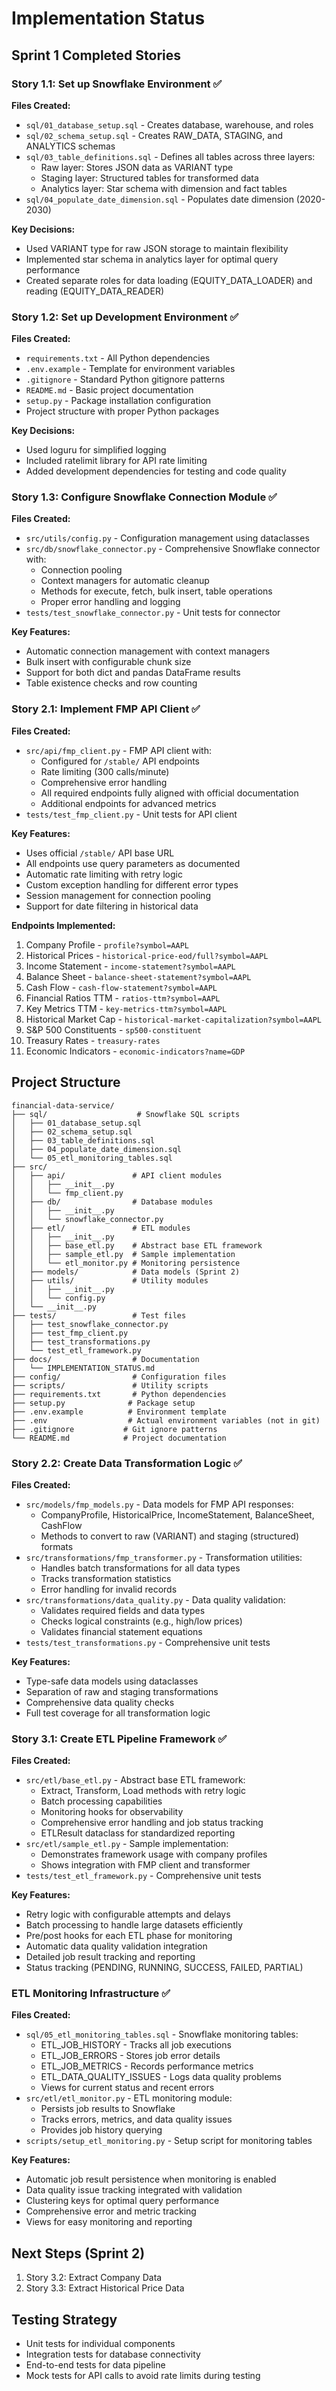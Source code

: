 # Implementation Status

## Sprint 1 Completed Stories

### Story 1.1: Set up Snowflake Environment ✅
**Files Created:**
- `sql/01_database_setup.sql` - Creates database, warehouse, and roles
- `sql/02_schema_setup.sql` - Creates RAW_DATA, STAGING, and ANALYTICS schemas
- `sql/03_table_definitions.sql` - Defines all tables across three layers:
  - Raw layer: Stores JSON data as VARIANT type
  - Staging layer: Structured tables for transformed data
  - Analytics layer: Star schema with dimension and fact tables
- `sql/04_populate_date_dimension.sql` - Populates date dimension (2020-2030)

**Key Decisions:**
- Used VARIANT type for raw JSON storage to maintain flexibility
- Implemented star schema in analytics layer for optimal query performance
- Created separate roles for data loading (EQUITY_DATA_LOADER) and reading (EQUITY_DATA_READER)

### Story 1.2: Set up Development Environment ✅
**Files Created:**
- `requirements.txt` - All Python dependencies
- `.env.example` - Template for environment variables
- `.gitignore` - Standard Python gitignore patterns
- `README.md` - Basic project documentation
- `setup.py` - Package installation configuration
- Project structure with proper Python packages

**Key Decisions:**
- Used loguru for simplified logging
- Included ratelimit library for API rate limiting
- Added development dependencies for testing and code quality

### Story 1.3: Configure Snowflake Connection Module ✅
**Files Created:**
- `src/utils/config.py` - Configuration management using dataclasses
- `src/db/snowflake_connector.py` - Comprehensive Snowflake connector with:
  - Connection pooling
  - Context managers for automatic cleanup
  - Methods for execute, fetch, bulk insert, table operations
  - Proper error handling and logging
- `tests/test_snowflake_connector.py` - Unit tests for connector

**Key Features:**
- Automatic connection management with context managers
- Bulk insert with configurable chunk size
- Support for both dict and pandas DataFrame results
- Table existence checks and row counting

### Story 2.1: Implement FMP API Client ✅
**Files Created:**
- `src/api/fmp_client.py` - FMP API client with:
  - Configured for `/stable/` API endpoints
  - Rate limiting (300 calls/minute)
  - Comprehensive error handling
  - All required endpoints fully aligned with official documentation
  - Additional endpoints for advanced metrics
- `tests/test_fmp_client.py` - Unit tests for API client

**Key Features:**
- Uses official `/stable/` API base URL
- All endpoints use query parameters as documented
- Automatic rate limiting with retry logic
- Custom exception handling for different error types
- Session management for connection pooling
- Support for date filtering in historical data

**Endpoints Implemented:**
1. Company Profile - `profile?symbol=AAPL`
2. Historical Prices - `historical-price-eod/full?symbol=AAPL`
3. Income Statement - `income-statement?symbol=AAPL`
4. Balance Sheet - `balance-sheet-statement?symbol=AAPL`
5. Cash Flow - `cash-flow-statement?symbol=AAPL`
6. Financial Ratios TTM - `ratios-ttm?symbol=AAPL`
7. Key Metrics TTM - `key-metrics-ttm?symbol=AAPL`
8. Historical Market Cap - `historical-market-capitalization?symbol=AAPL`
9. S&P 500 Constituents - `sp500-constituent`
10. Treasury Rates - `treasury-rates`
11. Economic Indicators - `economic-indicators?name=GDP`

## Project Structure
```
financial-data-service/
├── sql/                    # Snowflake SQL scripts
│   ├── 01_database_setup.sql
│   ├── 02_schema_setup.sql
│   ├── 03_table_definitions.sql
│   ├── 04_populate_date_dimension.sql
│   └── 05_etl_monitoring_tables.sql
├── src/
│   ├── api/               # API client modules
│   │   ├── __init__.py
│   │   └── fmp_client.py
│   ├── db/                # Database modules
│   │   ├── __init__.py
│   │   └── snowflake_connector.py
│   ├── etl/               # ETL modules
│   │   ├── __init__.py
│   │   ├── base_etl.py    # Abstract base ETL framework
│   │   ├── sample_etl.py  # Sample implementation
│   │   └── etl_monitor.py # Monitoring persistence
│   ├── models/            # Data models (Sprint 2)
│   ├── utils/             # Utility modules
│   │   ├── __init__.py
│   │   └── config.py
│   └── __init__.py
├── tests/                 # Test files
│   ├── test_snowflake_connector.py
│   ├── test_fmp_client.py
│   ├── test_transformations.py
│   └── test_etl_framework.py
├── docs/                  # Documentation
│   └── IMPLEMENTATION_STATUS.md
├── config/                # Configuration files
├── scripts/               # Utility scripts
├── requirements.txt       # Python dependencies
├── setup.py              # Package setup
├── .env.example          # Environment template
├── .env                  # Actual environment variables (not in git)
├── .gitignore           # Git ignore patterns
└── README.md            # Project documentation
```

### Story 2.2: Create Data Transformation Logic ✅
**Files Created:**
- `src/models/fmp_models.py` - Data models for FMP API responses:
  - CompanyProfile, HistoricalPrice, IncomeStatement, BalanceSheet, CashFlow
  - Methods to convert to raw (VARIANT) and staging (structured) formats
- `src/transformations/fmp_transformer.py` - Transformation utilities:
  - Handles batch transformations for all data types
  - Tracks transformation statistics
  - Error handling for invalid records
- `src/transformations/data_quality.py` - Data quality validation:
  - Validates required fields and data types
  - Checks logical constraints (e.g., high/low prices)
  - Validates financial statement equations
- `tests/test_transformations.py` - Comprehensive unit tests

**Key Features:**
- Type-safe data models using dataclasses
- Separation of raw and staging transformations
- Comprehensive data quality checks
- Full test coverage for all transformation logic

### Story 3.1: Create ETL Pipeline Framework ✅
**Files Created:**
- `src/etl/base_etl.py` - Abstract base ETL framework:
  - Extract, Transform, Load methods with retry logic
  - Batch processing capabilities
  - Monitoring hooks for observability
  - Comprehensive error handling and job status tracking
  - ETLResult dataclass for standardized reporting
- `src/etl/sample_etl.py` - Sample implementation:
  - Demonstrates framework usage with company profiles
  - Shows integration with FMP client and transformer
- `tests/test_etl_framework.py` - Comprehensive unit tests

**Key Features:**
- Retry logic with configurable attempts and delays
- Batch processing to handle large datasets efficiently
- Pre/post hooks for each ETL phase for monitoring
- Automatic data quality validation integration
- Detailed job result tracking and reporting
- Status tracking (PENDING, RUNNING, SUCCESS, FAILED, PARTIAL)

### ETL Monitoring Infrastructure ✅
**Files Created:**
- `sql/05_etl_monitoring_tables.sql` - Snowflake monitoring tables:
  - ETL_JOB_HISTORY - Tracks all job executions
  - ETL_JOB_ERRORS - Stores job error details
  - ETL_JOB_METRICS - Records performance metrics
  - ETL_DATA_QUALITY_ISSUES - Logs data quality problems
  - Views for current status and recent errors
- `src/etl/etl_monitor.py` - ETL monitoring module:
  - Persists job results to Snowflake
  - Tracks errors, metrics, and data quality issues
  - Provides job history querying
- `scripts/setup_etl_monitoring.py` - Setup script for monitoring tables

**Key Features:**
- Automatic job result persistence when monitoring is enabled
- Data quality issue tracking integrated with validation
- Clustering keys for optimal query performance
- Comprehensive error and metric tracking
- Views for easy monitoring and reporting

## Next Steps (Sprint 2)
1. Story 3.2: Extract Company Data
2. Story 3.3: Extract Historical Price Data

## Testing Strategy
- Unit tests for individual components
- Integration tests for database connectivity
- End-to-end tests for data pipeline
- Mock tests for API calls to avoid rate limits during testing